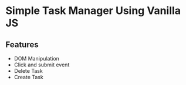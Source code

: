 # Simple Task Manager Using Vanilla JS

## Features
- DOM Manipulation
- Click and submit event
- Delete Task
- Create Task